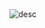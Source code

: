 <img src="https://cdn.discordapp.com/attachments/854378301303947317/952177389100757082/github.png" alt="desc">
